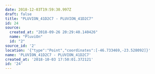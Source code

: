 ```yaml
---
date: 2018-12-03T19:59:30.997Z
draft: false
title: "PLUVION_41D2C7 - PLUVION_41D2C7"
id: 24
source:
  created_at: "2018-09-26 20:29:40.140426"
  name: "PluviOn"
  id: "2"
source_id: '2'
location: '{"type":"Point","coordinates":[-46.733469,-23.528092]}'
name: 'PLUVION_41D2C7 - PLUVION_41D2C7'
created_at: '2018-10-03 17:50:01.372121'
id: '24'
---
```

		